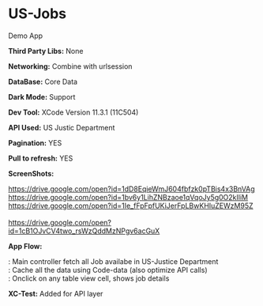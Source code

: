 # US-Jobs
Demo App

**Third Party Libs:**
None

**Networking:**
Combine  with urlsession

**DataBase:**
Core Data

**Dark Mode:**
Support

**Dev Tool:**
XCode Version 11.3.1 (11C504)


**API Used:**
US Justic Department 

**Pagination:** YES

**Pull to refresh:** YES


**ScreenShots:**

https://drive.google.com/open?id=1dD8EqieWmJ604fbfzk0pTBis4x3BnVAg  <br />
https://drive.google.com/open?id=1bv6y1LihZNBzaoe1qVqoJy5g0O2kIliM  <br />
https://drive.google.com/open?id=1Ie_fFpFpfUKiJerFpLBwKHIuZEWzM95Z  <br />  
https://drive.google.com/open?id=1cB1OJvCV4two_rsWzQddMzNPgv6acGuX  <br />  


**App Flow:**

: Main controller fetch all Job availabe in US-Justice Department <br />
: Cache all the data using Code-data (also optimize API calls) <br />
: Onclick on any table view cell, shows job details  <br />


**XC-Test:**
  Added for API layer
